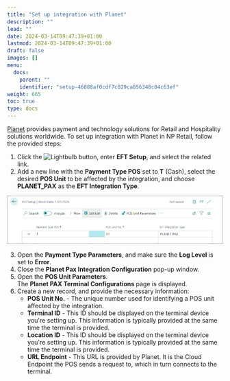 ```yaml
---
title: "Set up integration with Planet"
description: ""
lead: ""
date: 2024-03-14T09:47:39+01:00
lastmod: 2024-03-14T09:47:39+01:00
draft: false
images: []
menu:
  docs:
    parent: ""
    identifier: "setup-46088af0cdf7c029ca856348c04c63ef"
weight: 665
toc: true
type: docs
---
```


[<ins>Planet<ins>](https://www.weareplanet.com/) provides payment and technology solutions for Retail and Hospitality solutions worldwide. To set up integration with Planet in NP Retail, follow the provided steps: 

1. Click the ![Lightbulb](Lightbulb_icon.PNG) button, enter **EFT Setup**, and select the related link.      
2. Add a new line with the **Payment Type POS** set to **T** (Cash), select the desired **POS Unit** to be affected by the integration, and choose **PLANET_PAX** as the **EFT Integration Type**. 

  ![planet_integration](Images/planet_integration.PNG)

3. Open the **Payment Type Parameters**, and make sure the **Log Level** is set to **Error**. 
4. Close the **Planet Pax Integration Configuration** pop-up window.
5. Open the **POS Unit Parameters**.     
   The **Planet PAX Terminal Configurations** page is displayed.
6. Create a new record, and provide the necessary information:  
   - **POS Unit No.** - The unique number used for identifying a POS unit affected by the integration.
   - **Terminal ID** - This ID should be displayed on the terminal device you're setting up. This information is typically provided at the same time the terminal is provided.
   - **Location ID** - This ID should be displayed on the terminal device you're setting up. This information is typically provided at the same time the terminal is provided.
   - **URL Endpoint** - This URL is provided by Planet. It is the Cloud Endpoint the POS sends a request to, which in turn connects to the terminal.